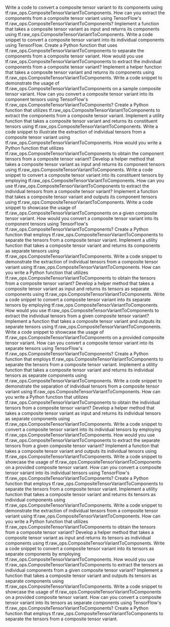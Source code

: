 Write a code to convert a composite tensor variant to its components using tf.raw_ops.CompositeTensorVariantToComponents.
How can you extract the components from a composite tensor variant using TensorFlow's tf.raw_ops.CompositeTensorVariantToComponents?
Implement a function that takes a composite tensor variant as input and returns its components using tf.raw_ops.CompositeTensorVariantToComponents.
Write a code snippet to convert a composite tensor variant into its individual components using TensorFlow.
Create a Python function that uses tf.raw_ops.CompositeTensorVariantToComponents to separate the components from a composite tensor variant.
How would you use tf.raw_ops.CompositeTensorVariantToComponents to extract the individual components from a composite tensor variant?
Implement a helper function that takes a composite tensor variant and returns its components using tf.raw_ops.CompositeTensorVariantToComponents.
Write a code snippet to demonstrate the usage of tf.raw_ops.CompositeTensorVariantToComponents on a sample composite tensor variant.
How can you convert a composite tensor variant into its component tensors using TensorFlow's tf.raw_ops.CompositeTensorVariantToComponents?
Create a Python function that utilizes tf.raw_ops.CompositeTensorVariantToComponents to extract the components from a composite tensor variant.
Implement a utility function that takes a composite tensor variant and returns its constituent tensors using tf.raw_ops.CompositeTensorVariantToComponents.
Write a code snippet to illustrate the extraction of individual tensors from a composite tensor variant using tf.raw_ops.CompositeTensorVariantToComponents.
How would you write a Python function that utilizes tf.raw_ops.CompositeTensorVariantToComponents to obtain the component tensors from a composite tensor variant?
Develop a helper method that takes a composite tensor variant as input and returns its component tensors using tf.raw_ops.CompositeTensorVariantToComponents.
Write a code snippet to convert a composite tensor variant into its constituent tensors by employing tf.raw_ops.CompositeTensorVariantToComponents.
How can you use tf.raw_ops.CompositeTensorVariantToComponents to extract the individual tensors from a composite tensor variant?
Implement a function that takes a composite tensor variant and outputs its component tensors using tf.raw_ops.CompositeTensorVariantToComponents.
Write a code snippet to showcase the usage of tf.raw_ops.CompositeTensorVariantToComponents on a given composite tensor variant.
How would you convert a composite tensor variant into its component tensors using TensorFlow's tf.raw_ops.CompositeTensorVariantToComponents?
Create a Python function that employs tf.raw_ops.CompositeTensorVariantToComponents to separate the tensors from a composite tensor variant.
Implement a utility function that takes a composite tensor variant and returns its components as separate tensors using tf.raw_ops.CompositeTensorVariantToComponents.
Write a code snippet to demonstrate the extraction of individual tensors from a composite tensor variant using tf.raw_ops.CompositeTensorVariantToComponents.
How can you write a Python function that utilizes tf.raw_ops.CompositeTensorVariantToComponents to obtain the tensors from a composite tensor variant?
Develop a helper method that takes a composite tensor variant as input and returns its tensors as separate components using tf.raw_ops.CompositeTensorVariantToComponents.
Write a code snippet to convert a composite tensor variant into its separate tensors by employing tf.raw_ops.CompositeTensorVariantToComponents.
How would you use tf.raw_ops.CompositeTensorVariantToComponents to extract the individual tensors from a given composite tensor variant?
Implement a function that takes a composite tensor variant and outputs its separate tensors using tf.raw_ops.CompositeTensorVariantToComponents.
Write a code snippet to showcase the usage of tf.raw_ops.CompositeTensorVariantToComponents on a provided composite tensor variant.
How can you convert a composite tensor variant into its separate tensors using TensorFlow's tf.raw_ops.CompositeTensorVariantToComponents?
Create a Python function that employs tf.raw_ops.CompositeTensorVariantToComponents to separate the tensors from a composite tensor variant.
Implement a utility function that takes a composite tensor variant and returns its individual tensors as separate components using tf.raw_ops.CompositeTensorVariantToComponents.
Write a code snippet to demonstrate the separation of individual tensors from a composite tensor variant using tf.raw_ops.CompositeTensorVariantToComponents.
How can you write a Python function that utilizes tf.raw_ops.CompositeTensorVariantToComponents to obtain the individual tensors from a composite tensor variant?
Develop a helper method that takes a composite tensor variant as input and returns its individual tensors as separate components using tf.raw_ops.CompositeTensorVariantToComponents.
Write a code snippet to convert a composite tensor variant into its individual tensors by employing tf.raw_ops.CompositeTensorVariantToComponents.
How would you use tf.raw_ops.CompositeTensorVariantToComponents to extract the separate tensors from a given composite tensor variant?
Implement a function that takes a composite tensor variant and outputs its individual tensors using tf.raw_ops.CompositeTensorVariantToComponents.
Write a code snippet to showcase the usage of tf.raw_ops.CompositeTensorVariantToComponents on a provided composite tensor variant.
How can you convert a composite tensor variant into its individual tensors using TensorFlow's tf.raw_ops.CompositeTensorVariantToComponents?
Create a Python function that employs tf.raw_ops.CompositeTensorVariantToComponents to separate the tensors from a composite tensor variant.
Implement a utility function that takes a composite tensor variant and returns its tensors as individual components using tf.raw_ops.CompositeTensorVariantToComponents.
Write a code snippet to demonstrate the extraction of individual tensors from a composite tensor variant using tf.raw_ops.CompositeTensorVariantToComponents.
How can you write a Python function that utilizes tf.raw_ops.CompositeTensorVariantToComponents to obtain the tensors from a composite tensor variant?
Develop a helper method that takes a composite tensor variant as input and returns its tensors as individual components using tf.raw_ops.CompositeTensorVariantToComponents.
Write a code snippet to convert a composite tensor variant into its tensors as separate components by employing tf.raw_ops.CompositeTensorVariantToComponents.
How would you use tf.raw_ops.CompositeTensorVariantToComponents to extract the tensors as individual components from a given composite tensor variant?
Implement a function that takes a composite tensor variant and outputs its tensors as separate components using tf.raw_ops.CompositeTensorVariantToComponents.
Write a code snippet to showcase the usage of tf.raw_ops.CompositeTensorVariantToComponents on a provided composite tensor variant.
How can you convert a composite tensor variant into its tensors as separate components using TensorFlow's tf.raw_ops.CompositeTensorVariantToComponents?
Create a Python function that employs tf.raw_ops.CompositeTensorVariantToComponents to separate the tensors from a composite tensor variant.